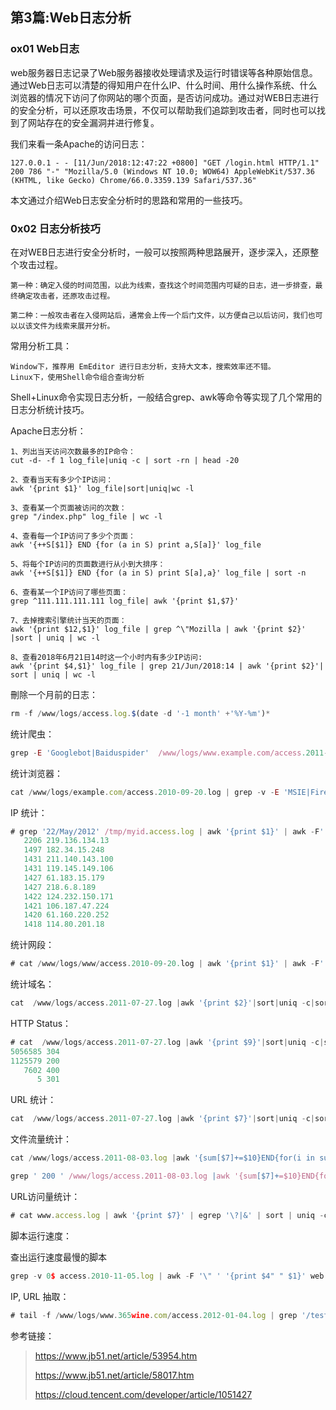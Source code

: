 ## 第3篇:Web日志分析

### ox01  Web日志

web服务器日志记录了Web服务器接收处理请求及运行时错误等各种原始信息。通过Web日志可以清楚的得知用户在什么IP、什么时间、用什么操作系统、什么浏览器的情况下访问了你网站的哪个页面，是否访问成功。通过对WEB日志进行的安全分析，可以还原攻击场景，不仅可以帮助我们追踪到攻击者，同时也可以找到了网站存在的安全漏洞并进行修复。

我们来看一条Apache的访问日志：

`127.0.0.1 - - [11/Jun/2018:12:47:22 +0800] "GET /login.html HTTP/1.1" 200 786 "-" "Mozilla/5.0 (Windows NT 10.0; WOW64) AppleWebKit/537.36 (KHTML, like Gecko) Chrome/66.0.3359.139 Safari/537.36"`

本文通过介绍Web日志安全分析时的思路和常用的一些技巧。

### 0x02 日志分析技巧

在对WEB日志进行安全分析时，一般可以按照两种思路展开，逐步深入，还原整个攻击过程。

~~~
第一种：确定入侵的时间范围，以此为线索，查找这个时间范围内可疑的日志，进一步排查，最终确定攻击者，还原攻击过程。

第二种：一般攻击者在入侵网站后，通常会上传一个后门文件，以方便自己以后访问，我们也可以以该文件为线索来展开分析。
~~~

常用分析工具：

~~~
Window下，推荐用 EmEditor 进行日志分析，支持大文本，搜索效率还不错。
Linux下，使用Shell命令组合查询分析
~~~

Shell+Linux命令实现日志分析，一般结合grep、awk等命令等实现了几个常用的日志分析统计技巧。

Apache日志分析：

~~~
1、列出当天访问次数最多的IP命令：
cut -d- -f 1 log_file|uniq -c | sort -rn | head -20

2、查看当天有多少个IP访问：
awk '{print $1}' log_file|sort|uniq|wc -l

3、查看某一个页面被访问的次数：
grep "/index.php" log_file | wc -l

4、查看每一个IP访问了多少个页面：
awk '{++S[$1]} END {for (a in S) print a,S[a]}' log_file

5、将每个IP访问的页面数进行从小到大排序：
awk '{++S[$1]} END {for (a in S) print S[a],a}' log_file | sort -n

6、查看某一个IP访问了哪些页面：
grep ^111.111.111.111 log_file| awk '{print $1,$7}'

7、去掉搜索引擎统计当天的页面：
awk '{print $12,$1}' log_file | grep ^\"Mozilla | awk '{print $2}' |sort | uniq | wc -l

8、查看2018年6月21日14时这一个小时内有多少IP访问:
awk '{print $4,$1}' log_file | grep 21/Jun/2018:14 | awk '{print $2}'| sort | uniq | wc -l	
~~~

刪除一个月前的日志：

```javascript
rm -f /www/logs/access.log.$(date -d '-1 month' +'%Y-%m')*			
```

统计爬虫：

```javascript
grep -E 'Googlebot|Baiduspider'  /www/logs/www.example.com/access.2011-02-23.log | awk '{ print $1 }' | sort | uniq
```

统计浏览器：

```javascript
cat /www/logs/example.com/access.2010-09-20.log | grep -v -E 'MSIE|Firefox|Chrome|Opera|Safari|Gecko|Maxthon' | sort | uniq -c | sort -r -n | head -n 100		
```

IP 统计：

```javascript
# grep '22/May/2012' /tmp/myid.access.log | awk '{print $1}' | awk -F'.' '{print $1"."$2"."$3"."$4}' | sort | uniq -c | sort -r -n | head -n 10
   2206 219.136.134.13
   1497 182.34.15.248
   1431 211.140.143.100
   1431 119.145.149.106
   1427 61.183.15.179
   1427 218.6.8.189
   1422 124.232.150.171
   1421 106.187.47.224
   1420 61.160.220.252
   1418 114.80.201.18			
```

统计网段：

```javascript
# cat /www/logs/www/access.2010-09-20.log | awk '{print $1}' | awk -F'.' '{print $1"."$2"."$3".0"}' | sort | uniq -c | sort -r -n | head -n 200			
```

统计域名：

```javascript
cat  /www/logs/access.2011-07-27.log |awk '{print $2}'|sort|uniq -c|sort -rn|more		
```

HTTP Status：

```javascript
# cat  /www/logs/access.2011-07-27.log |awk '{print $9}'|sort|uniq -c|sort -rn|more
5056585 304
1125579 200
   7602 400
      5 301	
```

URL 统计：

```javascript
cat  /www/logs/access.2011-07-27.log |awk '{print $7}'|sort|uniq -c|sort -rn|more			
```

文件流量统计：

```javascript
cat /www/logs/access.2011-08-03.log |awk '{sum[$7]+=$10}END{for(i in sum){print sum[i],i}}'|sort -rn|more

grep ' 200 ' /www/logs/access.2011-08-03.log |awk '{sum[$7]+=$10}END{for(i in sum){print sum[i],i}}'|sort -rn|more			
```

URL访问量统计：

```javascript
# cat www.access.log | awk '{print $7}' | egrep '\?|&' | sort | uniq -c | sort -rn | more			
```

脚本运行速度：

查出运行速度最慢的脚本

```javascript
grep -v 0$ access.2010-11-05.log | awk -F '\" ' '{print $4" " $1}' web.log | awk '{print $1" "$8}' | sort -n -k 1 -r | uniq > /tmp/slow_url.txt			
```

IP, URL 抽取：

```javascript
# tail -f /www/logs/www.365wine.com/access.2012-01-04.log | grep '/test.html' | awk '{print $1" "$7}'			
```



 参考链接：

> https://www.jb51.net/article/53954.htm
>
> https://www.jb51.net/article/58017.htm
>
> https://cloud.tencent.com/developer/article/1051427